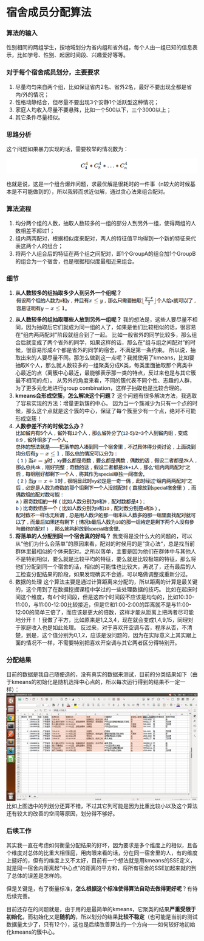 # 宿舍成员分配算法
### 算法的输入
性别相同的两组学生，按地域划分为省内组和省外组，每个人由一组已知的信息表示，比如学号、性别、起居时间段、兴趣爱好等等。


### 对于每个宿舍成员划分，主要要求
1. 尽量均匀来自两个组，比如保证省内2名、省外2名，最好不要出现全都是省内/外的情况；
2. 性格动静结合，但尽量不要出现3个安静1个活跃型这种情况；
3. 家庭人均收入尽量不要悬殊，比如一个500以下，三个3000以上；
4. 其它条件尽量相似。


### 思路分析
这个问题如果暴力实现的话，需要枚举的情况数为：
<!-- $$ C_4^4*C_8^4*\ldots*C_n^4 $$ -->
![](pics/combination.png)

也就是说，这是一个组合爆炸问题，求最优解是很耗时的一件事（n较大的时候基本是不可能做到的），所以我转而求近似解，通过贪心法来组合配对。


### 算法流程
1. 均分两个组的人数，抽取人数较多的一组的部分人到另外一组，使得两组的人数相差不超过1；
2. 组内两两配对，根据相似度来配对，两人的特征值平均得到一个新的特征来代表这两个人的组合；
3. 将两个人组合后的特征在两个组之间配对，即1个GroupA的组合加1个GroupB的组合为一个宿舍，也是根据相似度最相近来组合。


### 细节
1. **从人数较多的组抽取多少人到另外一个组呢？**
![](pics/detail1.png)
2. **从人数较多的组抽取哪些人放到另外一组呢？**
我的想法是，这些人要尽量不相同，因为抽取后它们就成为同一组的人了，如果是他们比较相似的话，很容易在“组内两两配对”阶段就组合到了一起。
比如一般省外的同学比较多，那么组合后就变成了两个省外的同学，如果这样的话，那么在“组与组之间配对”的时候，很容易形成4个都是省外的同学的宿舍，不满足第一条约束。
所以说，抽取出来的人要尽量不同。那怎么做到这一点呢？我就使用了kmeans，比如要抽取K个人，那么就人数较多的一组聚类分成K类，每类里面抽取那个离类中心最近的点（离簇中心最近，最能够表示那一类的特点，反过来也是与其它簇最不相同的点）。
从另外的角度来看，不同的簇代表不同个性、志趣的人群，为了更多元化地进行group combination，这样子抽取也是比较合理的。
3. **kmeans会形成空簇，怎么解决这个问题？**
这个问题有很多解决方法，我选取了容易实现的方法：增量更新簇的中心。
因为当一个簇减少为只有一个点的时候，那么这个点就是这个簇的中心，保证了每个簇至少有一个点，绝对不可能形成空簇！
4. **人数参差不齐的时候怎么办？**
![](pics/detail2.png)
5. **将落单的人分配到同一个宿舍真的好吗？**
我觉得是没什么大的问题的，可以从“他们为什么会落单”的原因来看，配对的时候用的是”贪心法“，总是找当前群体里最相似的个体来配对。之所以落单，主要是因为他们在群体中与其他人不是特别相似，要么就是比较平均的特征，要么就是比较极端的特征，那么将他们分配到同一个宿舍的话，相似的可能性也比较大，再说了，还有最后的人工检查分配结果的阶段，如果发现确实不合适，可以略做调整或重新分过。
6. 数据的处理
这个算法主要是通过计算距离来分配的，所以距离的计算是最关键的，这个用到了在数据挖掘课程中学过的一些处理数据的技巧。
比如在起床时间这个维度，有4个时间段，但是这四个时间段不应该是均匀的，比如10:30-11:00，与11:00-12:00比较接近，但是它和1:00-2:00的距离就不是与11:00-12:00的简单三倍了，而应该是更大的倍数，这样才能从距离上把两者尽可能地分开！！我做了平方，比如原来是1,2,3,4，现在就会变成1,4,9,15，同理对于家庭收入也是如此处理。
反过来，对于喜欢开空调与否，程序从否，不清楚，到是，这个值分别为0,1,2，应该是没问题的，因为在实际意义上其实跟上面的情况不一样，不需要特别把喜欢开空调与其它两者区分得特别开。

### 分配结果
目前的数据是我自己随便造的，没有真实的数据来测试，目前的分类结果如下（由于kmeans的初始化是随机选择中心点的，所以每次运行得到的结果不一定一样）：
![](pics/result.png)
比如上图选中的列划分还算不错，不过其它列可能是因为比重比较小以及这个算法还有较大的改善的空间等原因，划分得不够好。


### 后续工作
其实我一直在考虑如何衡量分配结果的好坏，因为要求是多个维度上的相似，且各个维度对总体的比重大相径庭，用肉眼来看的话，分在同一宿舍里的人，有的维度上挺好的，但有的维度上又不太好，目前有一个想法就是用kmeans的SSE定义，就是同一宿舍内距离起“中心点“的距离的平方和，将所有宿舍的SSE加起来就的到了总体的误差是怎样的。

但是关键是，有了衡量标准，**怎么根据这个标准使得算法自动去做得更好呢**？有待后续完善。

目前还存在的问题就是，由于用的是最简单的kmeans，它聚类的结果**严重受限于初始化**，而初始化又是**随机的**，所以划分的结果**比较不稳定**（也可能是当前的测试数据量太少了，只有12个），这也是后续改善算法的一个方向——如何较好地初始化kmeans的簇中心。